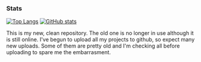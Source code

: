 ### Stats

[![Top Langs](https://github-readme-stats.vercel.app/api/top-langs/?username=ngc6302h&layout=compact)](https://github.com/anuraghazra/github-readme-stats)
[![GitHub stats](https://github-readme-stats.vercel.app/api?username=ngc6302h)](https://github.com/anuraghazra/github-readme-stats)



This is my new, clean repository. The old one is no longer in use although it is still online. I've begun to upload all my projects to github, so expect many new uploads. 
Some of them are pretty old and I'm checking all before uploading to spare me the embarrasment.
